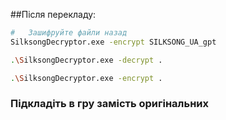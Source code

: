 

##Після перекладу:
```bash
#   Зашифруйте файли назад
SilksongDecryptor.exe -encrypt SILKSONG_UA_gpt

.\SilksongDecryptor.exe -decrypt .

.\SilksongDecryptor.exe -encrypt .
```

### Підкладіть в гру замість оригінальних